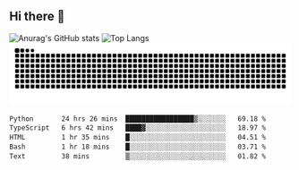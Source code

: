 ## Hi there 👋
![Anurag's GitHub stats](https://github-readme-stats.vercel.app/api?username=CNCoreSteb)
![Top Langs](https://github-readme-stats.vercel.app/api/top-langs/?username=CNCoreSteb)
<picture>
  <source media="(prefers-color-scheme: dark)" srcset="https://raw.githubusercontent.com/CNCoreSteb/CNCoreSteb/output/github-contribution-grid-snake-dark.svg">
  <source media="(prefers-color-scheme: light)" srcset="https://raw.githubusercontent.com/CNCoreSteb/CNCoreSteb/output/github-contribution-grid-snake.svg">
  <img alt="github contribution grid snake animation" src="https://raw.githubusercontent.com/CNCoreSteb/CNCoreSteb/output/github-contribution-grid-snake.svg">
</picture>

<!--START_SECTION:waka-->

```txt
Python       24 hrs 26 mins  █████████████████▒░░░░░░░   69.18 %
TypeScript   6 hrs 42 mins   ████▓░░░░░░░░░░░░░░░░░░░░   18.97 %
HTML         1 hr 35 mins    █░░░░░░░░░░░░░░░░░░░░░░░░   04.51 %
Bash         1 hr 18 mins    █░░░░░░░░░░░░░░░░░░░░░░░░   03.71 %
Text         38 mins         ▒░░░░░░░░░░░░░░░░░░░░░░░░   01.82 %
```

<!--END_SECTION:waka-->


<!--
**CNCoreSteb/CNCoreSteb** is a ✨ _special_ ✨ repository because its `README.md` (this file) appears on your GitHub profile.

Here are some ideas to get you started:

- 🔭 I’m currently working on ...
- 🌱 I’m currently learning ...
- 👯 I’m looking to collaborate on ...
- 🤔 I’m looking for help with ...
- 💬 Ask me about ...
- 📫 How to reach me: ...
- 😄 Pronouns: ...
- ⚡ Fun fact: ...
-->
